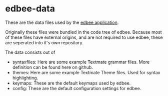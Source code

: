edbee-data
==========

These are the data files used by the [edbee application](https://github.com/edbee/edbee-app).  

Originally these files were bundled in the code tree of edbee. Because most of these files have external origins, and are not required to use edbee, these are seperated into it's own repository.

The data consists out of
 * syntaxfiles: Here are some example Textmate grammar files. More definition can be found here on github. 
 * themes: Here are some example Textmate Theme files. Used for syntax highlighting. 
 * keymaps: These are the default keymaps used by edbee. 
 * config: These are the default configuration settings for edbee.



